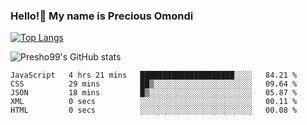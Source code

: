 ### Hello!👋 My name is Precious Omondi 

[![Top Langs](https://github-readme-stats.vercel.app/api/top-langs/?username=Presho99&langs_count=8&theme=dark)](https://github.com/Presho99/github-readme-stats)

![Presho99's GitHub stats](https://github-readme-stats.vercel.app/api?username=Presho99&show_icons=true&theme=dark)

<!--START_SECTION:waka-->

```text
JavaScript   4 hrs 21 mins   █████████████████████░░░░   84.21 %
CSS          29 mins         ██▒░░░░░░░░░░░░░░░░░░░░░░   09.64 %
JSON         18 mins         █▒░░░░░░░░░░░░░░░░░░░░░░░   05.87 %
XML          0 secs          ░░░░░░░░░░░░░░░░░░░░░░░░░   00.11 %
HTML         0 secs          ░░░░░░░░░░░░░░░░░░░░░░░░░   00.08 %
```

<!--END_SECTION:waka-->

